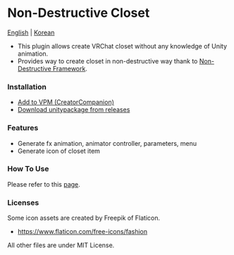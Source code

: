 # Non-Destructive Closet

[English](https://github.com/cstria0106/NonDestructiveCloset/blob/main/README.md) | [Korean](https://github.com/cstria0106/NonDestructiveCloset/blob/main/README.ko.md)

- This plugin allows create VRChat closet without any knowledge of Unity animation.
- Provides way to create closet in non-destructive way thank to [Non-Destructive Framework](https://github.com/bdunderscore/ndmf).

### Installation

- [Add to VPM (CreatorCompanion)](https://cstria0106.github.io/vpm-repos/)
- [Download unitypackage from releases](https://github.com/cstria0106/NonDestructiveCloset/releases)

### Features

- Generate fx animation, animator controller, parameters, menu
- Generate icon of closet item

### How To Use

Please refer to this [page](https://github.com/cstria0106/NonDestructiveCloset/blob/main/docs/how-to-use.md).

### Licenses

Some icon assets are created by Freepik of Flaticon.

- https://www.flaticon.com/free-icons/fashion

All other files are under MIT License.
